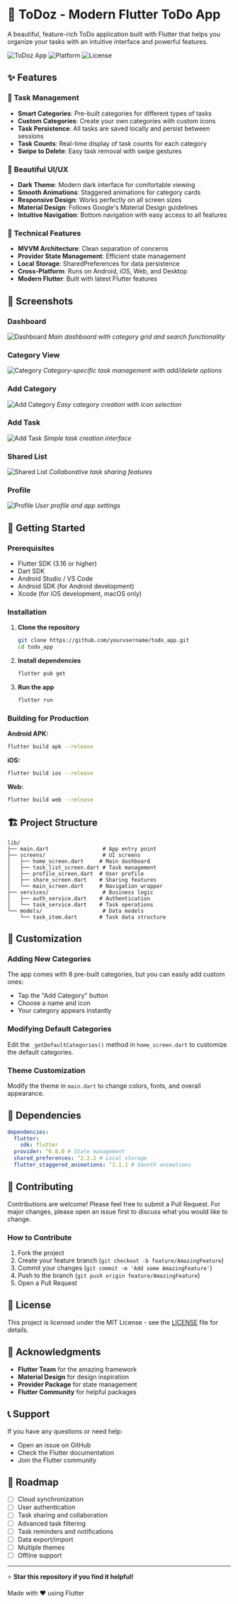 # 📱 ToDoz - Modern Flutter ToDo App

A beautiful, feature-rich ToDo application built with Flutter that helps you organize your tasks with an intuitive interface and powerful features.

![ToDoz App](https://img.shields.io/badge/Flutter-3.16+-blue?style=for-the-badge&logo=flutter)
![Platform](https://img.shields.io/badge/Platform-Android%20%7C%20iOS%20%7C%20Web%20%7C%20Desktop-lightgrey?style=for-the-badge)
![License](https://img.shields.io/badge/License-MIT-green?style=for-the-badge)

## ✨ Features

### 🎯 **Task Management**

- **Smart Categories**: Pre-built categories for different types of tasks
- **Custom Categories**: Create your own categories with custom icons
- **Task Persistence**: All tasks are saved locally and persist between sessions
- **Task Counts**: Real-time display of task counts for each category
- **Swipe to Delete**: Easy task removal with swipe gestures

### 🎨 **Beautiful UI/UX**

- **Dark Theme**: Modern dark interface for comfortable viewing
- **Smooth Animations**: Staggered animations for category cards
- **Responsive Design**: Works perfectly on all screen sizes
- **Material Design**: Follows Google's Material Design guidelines
- **Intuitive Navigation**: Bottom navigation with easy access to all features

### 🔧 **Technical Features**

- **MVVM Architecture**: Clean separation of concerns
- **Provider State Management**: Efficient state management
- **Local Storage**: SharedPreferences for data persistence
- **Cross-Platform**: Runs on Android, iOS, Web, and Desktop
- **Modern Flutter**: Built with latest Flutter features

## 📱 Screenshots

### Dashboard

![Dashboard](screenshots/dashboard.png)
_Main dashboard with category grid and search functionality_

### Category View

![Category](screenshots/Catergory.png)
_Category-specific task management with add/delete options_

### Add Category

![Add Category](screenshots/add_catergory.png)
_Easy category creation with icon selection_

### Add Task

![Add Task](screenshots/add_task.png)
_Simple task creation interface_

### Shared List

![Shared List](screenshots/shared_list.png)
_Collaborative task sharing features_

### Profile

![Profile](screenshots/profile.png)
_User profile and app settings_

## 🚀 Getting Started

### Prerequisites

- Flutter SDK (3.16 or higher)
- Dart SDK
- Android Studio / VS Code
- Android SDK (for Android development)
- Xcode (for iOS development, macOS only)

### Installation

1. **Clone the repository**

   ```bash
   git clone https://github.com/yourusername/todo_app.git
   cd todo_app
   ```

2. **Install dependencies**

   ```bash
   flutter pub get
   ```

3. **Run the app**
   ```bash
   flutter run
   ```

### Building for Production

**Android APK:**

```bash
flutter build apk --release
```

**iOS:**

```bash
flutter build ios --release
```

**Web:**

```bash
flutter build web --release
```

## 🏗️ Project Structure

```
lib/
├── main.dart                 # App entry point
├── screens/                  # UI screens
│   ├── home_screen.dart     # Main dashboard
│   ├── task_list_screen.dart # Task management
│   ├── profile_screen.dart  # User profile
│   ├── share_screen.dart    # Sharing features
│   └── main_screen.dart     # Navigation wrapper
├── services/                 # Business logic
│   ├── auth_service.dart    # Authentication
│   └── task_service.dart    # Task operations
└── models/                   # Data models
    └── task_item.dart       # Task data structure
```

## 🎨 Customization

### Adding New Categories

The app comes with 8 pre-built categories, but you can easily add custom ones:

- Tap the "Add Category" button
- Choose a name and icon
- Your category appears instantly

### Modifying Default Categories

Edit the `_getDefaultCategories()` method in `home_screen.dart` to customize the default categories.

### Theme Customization

Modify the theme in `main.dart` to change colors, fonts, and overall appearance.

## 🔧 Dependencies

```yaml
dependencies:
  flutter:
    sdk: flutter
  provider: ^6.0.0 # State management
  shared_preferences: ^2.2.2 # Local storage
  flutter_staggered_animations: ^1.1.1 # Smooth animations
```

## 🤝 Contributing

Contributions are welcome! Please feel free to submit a Pull Request. For major changes, please open an issue first to discuss what you would like to change.

### How to Contribute

1. Fork the project
2. Create your feature branch (`git checkout -b feature/AmazingFeature`)
3. Commit your changes (`git commit -m 'Add some AmazingFeature'`)
4. Push to the branch (`git push origin feature/AmazingFeature`)
5. Open a Pull Request

## 📄 License

This project is licensed under the MIT License - see the [LICENSE](LICENSE) file for details.

## 🙏 Acknowledgments

- **Flutter Team** for the amazing framework
- **Material Design** for design inspiration
- **Provider Package** for state management
- **Flutter Community** for helpful packages

## 📞 Support

If you have any questions or need help:

- Open an issue on GitHub
- Check the Flutter documentation
- Join the Flutter community

## 🔮 Roadmap

- [ ] Cloud synchronization
- [ ] User authentication
- [ ] Task sharing and collaboration
- [ ] Advanced task filtering
- [ ] Task reminders and notifications
- [ ] Data export/import
- [ ] Multiple themes
- [ ] Offline support

---

⭐ **Star this repository if you find it helpful!**

Made with ❤️ using Flutter
